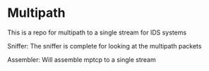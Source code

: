 # Multipath
This is a repo for multipath to a single stream for IDS systems

Sniffer: The sniffer is complete for looking at the multipath packets

Assembler: Will assemble mptcp to a single stream 



